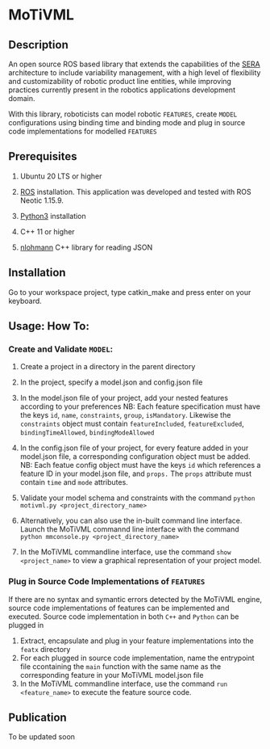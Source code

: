 # MoTiVML

## Description

An open source ROS based library that extends the capabilities of the [SERA](https://www.cse.chalmers.se/~bergert/paper/2018-icsa-sera.pdf) architecture to include variability management, with a high level of flexibility and customizability of robotic product line entities, while improving practices currently present in the robotics applications development domain.

With this library, roboticists can model robotic `FEATURES`, create `MODEL` configurations using binding time and binding mode and plug in source code implementations for modelled `FEATURES`

## Prerequisites

1. Ubuntu 20 LTS or higher

2. [ROS](http://wiki.ros.org/ROS/Installation) installation. This application was developed and tested with ROS Neotic 1.15.9.

3. [Python3](https://www.python.org/) installation

4. C++ 11 or higher

5. [nlohmann](https://github.com/nlohmann/json) C++ library for reading JSON

## Installation

Go to your workspace project, type catkin_make and press enter on your keyboard.

## Usage: How To:

### Create and Validate `MODEL`:

1. Create a project in a directory in the parent directory
2. In the project, specify a model.json and config.json file
3. In the model.json file of your project, add your nested features according to your preferences
NB: Each feature specification must have the keys `id`, `name`, `constraints`, `group`, `isMandatory`. Likewise the `constraints`
object must contain `featureIncluded`, `featureExcluded`, `bindingTimeAllowed`, `bindingModeAllowed`
4. In the config.json file of your project, for every feature added in your model.json file, a corresponding configuration object must be added.
NB: Each featue config object must have the keys `id` which references a feature ID in your model.json file, and `props.` The `props` attribute must contain `time` and `mode` attributes.

5. Validate your model schema and constraints with the command `python motivml.py <project_directory_name>`
6. Alternatively, you can also use the in-built command line interface. Launch the MoTiVML commannd line interface with the command `python mmconsole.py <project_directory_name>`
7. In the MoTiVML commandline interface,  use the command `show <project_name>` to view a graphical representation of your project model.
 

### Plug in Source Code Implementations of `FEATURES`

If there are no syntax and symantic errors detected by the MoTiVML engine, source code implementations of features can be implemented and executed. Source code implementation in both `C++` and `Python` can be plugged in

1. Extract, encapsulate and plug in your feature implementations into the `featx` directory
2. For each plugged in source code implementation, name the entrypoint file ccontaining the `main` function with the same name as the corresponding feature in your MoTiVML model.json file
3. In the MoTiVML commandline interface,  use the command `run <feature_name>` to execute the feature source code.

## Publication
To be updated soon
